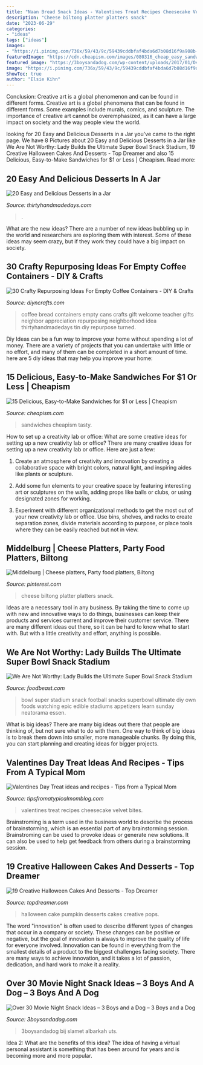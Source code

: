 ```yaml
---
title: "Naan Bread Snack Ideas - Valentines Treat Recipes Cheesecake Velvet Bites"
description: "Cheese biltong platter platters snack"
date: "2023-06-29"
categories:
- "ideas"
tags: ["ideas"]
images:
- "https://i.pinimg.com/736x/59/43/9c/59439cddbfaf4bda6d7b08d16f9a908b--cheese-platters-party-platters.jpg"
featuredImage: "https://cdn.cheapism.com/images/080316_cheap_easy_sandwich_recipe_ideas_slid.max-784x410_82yPshi.jpg"
featured_image: "https://3boysandadog.com/wp-content/uploads/2017/01/Over-30-Movie-Night-Snack-Ideas.jpg"
image: "https://i.pinimg.com/736x/59/43/9c/59439cddbfaf4bda6d7b08d16f9a908b--cheese-platters-party-platters.jpg"
ShowToc: true
author: "Elsie Kihn"
---
```



Conclusion: Creative art is a global phenomenon and can be found in different forms.
Creative art is a global phenomena that can be found in different forms. Some examples include murals, comics, and sculpture. The importance of creative art cannot be overemphasized, as it can have a large impact on society and the way people view the world.

	

		
looking for 20 Easy and Delicious Desserts in a Jar you've came to the right page. We have 8 Pictures about 20 Easy and Delicious Desserts in a Jar like We Are Not Worthy: Lady Builds the Ultimate Super Bowl Snack Stadium, 19 Creative Halloween Cakes And Desserts - Top Dreamer and also 15 Delicious, Easy-to-Make Sandwiches for $1 or Less | Cheapism. Read more:
		
    
## 20 Easy And Delicious Desserts In A Jar

<img loading=lazy src="https://www.thirtyhandmadedays.com/wp-content/uploads/2016/10/dessertsinajar.jpg" onerror="this.onerror=null;this.src='https://tse2.mm.bing.net/th?id=OIP.0DfrwVerZXPgUfL1gWTboQHaLH&amp;pid=15.1';" alt="20 Easy and Delicious Desserts in a Jar">

_Source: thirtyhandmadedays.com_

>. 

	

What are the new ideas?
There are a number of new ideas bubbling up in the world and researchers are exploring them with interest. Some of these ideas may seem crazy, but if they work they could have a big impact on society.

    
## 30 Crafty Repurposing Ideas For Empty Coffee Containers - DIY &amp; Crafts

<img loading=lazy src="https://www.diyncrafts.com/wp-content/uploads/2017/05/1-teachers-gifts.jpg" onerror="this.onerror=null;this.src='https://tse3.mm.bing.net/th?id=OIP.Nm-j5D9Yz9O2f5C6qjSfuwHaLK&amp;pid=15.1';" alt="30 Crafty Repurposing Ideas For Empty Coffee Containers - DIY &amp; Crafts">

_Source: diyncrafts.com_

>coffee bread containers empty cans crafts gift welcome teacher gifts neighbor appreciation repurposing neighborhood idea thirtyhandmadedays tin diy repurpose turned. 

	

Diy Ideas can be a fun way to improve your home without spending a lot of money. There are a variety of projects that you can undertake with little or no effort, and many of them can be completed in a short amount of time. here are 5 diy ideas that may help you improve your home: 

    
## 15 Delicious, Easy-to-Make Sandwiches For $1 Or Less | Cheapism

<img loading=lazy src="https://cdn.cheapism.com/images/080316_cheap_easy_sandwich_recipe_ideas_slid.max-784x410_82yPshi.jpg" onerror="this.onerror=null;this.src='https://tse1.mm.bing.net/th?id=OIP.8YYXJISleJdY8KsFyXBKRwHaE8&amp;pid=15.1';" alt="15 Delicious, Easy-to-Make Sandwiches for $1 or Less | Cheapism">

_Source: cheapism.com_

>sandwiches cheapism tasty. 

	

How to set up a creativity lab or office: What are some creative ideas for setting up a new creativity lab or office?
There are many creative ideas for setting up a new creativity lab or office. Here are just a few: 
1. Create an atmosphere of creativity and innovation by creating a collaborative space with bright colors, natural light, and inspiring aides like plants or sculpture.

2. Add some fun elements to your creative space by featuring interesting art or sculptures on the walls, adding props like balls or clubs, or using designated zones for working.

3. Experiment with different organizational methods to get the most out of your new creativity lab or office. Use bins, shelves, and racks to create separation zones, divide materials according to purpose, or place tools where they can be easily reached but not in view.

    
## Middelburg | Cheese Platters, Party Food Platters, Biltong

<img loading=lazy src="https://i.pinimg.com/736x/59/43/9c/59439cddbfaf4bda6d7b08d16f9a908b--cheese-platters-party-platters.jpg" onerror="this.onerror=null;this.src='https://tse4.mm.bing.net/th?id=OIP.msGmmv-jnmDQ4nfW5UH0hAHaHa&amp;pid=15.1';" alt="Middelburg | Cheese platters, Party food platters, Biltong">

_Source: pinterest.com_

>cheese biltong platter platters snack. 

	

Ideas are a necessary tool in any business. By taking the time to come up with new and innovative ways to do things, businesses can keep their products and services current and improve their customer service. There are many different ideas out there, so it can be hard to know what to start with. But with a little creativity and effort, anything is possible.

    
## We Are Not Worthy: Lady Builds The Ultimate Super Bowl Snack Stadium

<img loading=lazy src="http://cdn.foodbeast.com.s3.amazonaws.com/content/uploads/2014/01/snack-stadium.jpg" onerror="this.onerror=null;this.src='https://tse3.mm.bing.net/th?id=OIP.8liF1MZHKNR15q2-vUQaRAHaLH&amp;pid=15.1';" alt="We Are Not Worthy: Lady Builds the Ultimate Super Bowl Snack Stadium">

_Source: foodbeast.com_

>bowl super stadium snack football snacks superbowl ultimate diy own foods watching epic edible stadiums appetizers learn sunday neatorama essen. 

	

What is big ideas?
There are many big ideas out there that people are thinking of, but not sure what to do with them. One way to think of big ideas is to break them down into smaller, more manageable chunks. By doing this, you can start planning and creating ideas for bigger projects.

    
## Valentines Day Treat Ideas And Recipes - Tips From A Typical Mom

<img loading=lazy src="https://thenovicechefblog.com/wp-content/uploads/2012/01/Red-Velvet-Cheesecake-Bites-sm.jpg" onerror="this.onerror=null;this.src='https://tse1.mm.bing.net/th?id=OIP.cXz8f7RBsSaaV2tm054pMAHaLE&amp;pid=15.1';" alt="Valentines Day Treat ideas and recipes - Tips from a Typical Mom">

_Source: tipsfromatypicalmomblog.com_

>valentines treat recipes cheesecake velvet bites. 

	

Brainstroming is a term used in the business world to describe the process of brainstorming, which is an essential part of any brainstorming session. Brainstroming can be used to provoke ideas or generate new solutions. It can also be used to help get feedback from others during a brainstorming session.

    
## 19 Creative Halloween Cakes And Desserts - Top Dreamer

<img loading=lazy src="https://topdreamer.com/wp-content/uploads/2013/08/Pumpkin-Pops-1.jpg" onerror="this.onerror=null;this.src='https://tse2.mm.bing.net/th?id=OIP.ibwCVjRPZadq3Awo7mv_bgHaKF&amp;pid=15.1';" alt="19 Creative Halloween Cakes And Desserts - Top Dreamer">

_Source: topdreamer.com_

>halloween cake pumpkin desserts cakes creative pops. 

	

The word "innovation" is often used to describe different types of changes that occur in a company or society. These changes can be positive or negative, but the goal of innovation is always to improve the quality of life for everyone involved. Innovation can be found in everything from the smallest details of a product to the biggest challenges facing society. There are many ways to achieve innovation, and it takes a lot of passion, dedication, and hard work to make it a reality.

    
## Over 30 Movie Night Snack Ideas – 3 Boys And A Dog – 3 Boys And A Dog

<img loading=lazy src="https://3boysandadog.com/wp-content/uploads/2017/01/Over-30-Movie-Night-Snack-Ideas.jpg" onerror="this.onerror=null;this.src='https://tse2.mm.bing.net/th?id=OIP.q1mB7dKVKSEPxeXCNPNv8AHaKA&amp;pid=15.1';" alt="Over 30 Movie Night Snack Ideas – 3 Boys and a Dog – 3 Boys and a Dog">

_Source: 3boysandadog.com_

>3boysandadog bij slamet albarkah uts. 

	

Idea 2: What are the benefits of this idea?
The idea of having a virtual personal assistant is something that has been around for years and is becoming more and more popular.

